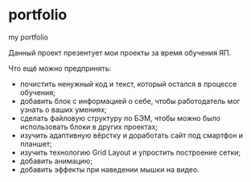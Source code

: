 # portfolio
 my portfolio

Данный проект презентует мои проекты за время обучения ЯП.

Что ещё можно предпринять:
- почистить ненужный код и текст, который остался в процессе обучения;
- добавить блок с информацией о себе, чтобы работодатель мог узнать о ваших умениях;
- сделать файловую структуру по БЭМ, чтобы можно было использовать блоки в других проектах;
- изучить адаптивную вёрстку и доработать сайт под смартфон и планшет;
- изучить технологию Grid Layout и упростить построение сетки;
- добавить анимацию;
- добавить эффекты при наведении мышки на видео.
